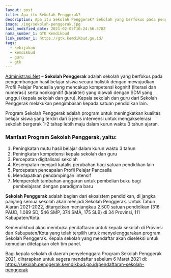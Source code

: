 ```yaml
---
layout: post
title: Apa itu Sekolah Penggerak?
description: Apa itu Sekolah Penggerak? Sekolah yang berfokus pada pengembangan hasil belajar siswa secara holistik.
image: /img/sekolah-penggerak.jpg
last_modified_date: 2021-02-05T10:24:56.578Z
nama_sumber_1: GTK Kemdikbud
link_sumber_1: https://gtk.kemdikbud.go.id/
tags:
  - kebijakan
  - kemdikbud
  - guru
  - gtk
---
```


[Administrasi.Net](/ "Administrasi.net") – **Sekolah Penggerak** adalah sekolah yang berfokus pada pengembangan hasil belajar siswa secara holistik dengan mewujudkan Profil Pelajar Pancasila yang mencakup kompetensi kognitif (literasi dan numerasi) serta nonkognitif (karakter) yang diawali dengan SDM yang unggul (kepala sekolah dan guru). Kepala sekolah dan guru dari Sekolah Penggerak melakukan pengimbasan kepada satuan pendidikan lain.

Program Sekolah Penggerak adalah program untuk meningkatkan kualitas belajar siswa yang terdiri dari 5 jenis intervensi untuk mengakselerasi sekolah bergerak 1-2 tahap lebih maju dalam kurun waktu 3 tahun ajaran.

### Manfaat Program Sekolah Penggerak, yaitu:

1. Peningkatan mutu hasil belajar dalam kurun waktu 3 tahun
2. Peningkatan kompetensi kepala sekolah dan guru
3. Percepatan digitalisasi sekolah
4. Kesempatan menjadi katalis perubahan bagi satuan pendidikan lain
5. Percepatan pencapaian Profil Pelajar Pancasila
6. Mendapatkan pendampingan intensif
7. Memperoleh tambahan anggaran untuk pembelian buku bagi pembelajaran dengan paradigma baru

**Sekolah Penggerak** adalah bagian dari ekosistem pendidikan, di jangka panjang semua sekolah akan menjadi Sekolah Penggerak. Untuk Tahun Ajaran 2021-2022, ditargetkan menjangkau 2.500 satuan pendidikan (316 PAUD, 1.089 SD, 546 SMP, 374 SMA, 175 SLB) di 34 Provinsi, 111 Kabupaten/Kota.

Kemendikbud akan membuka pendaftaran untuk kepala sekolah di Provinsi dan Kabupaten/Kota yang telah terpilih untuk menyelenggarakan program Sekolah Penggerak. Kepala sekolah yang mendaftar akan diseleksi untuk kemudian ditetapkan oleh tim panel.

Bagi kepala sekolah di daerah penyelenggara Program Sekolah Penggerak 2021, diharapkan untuk segera mendaftar sebelum 6 Maret 2021 di:  https://sekolah.penggerak.kemdikbud.go.id/pendaftaran-sekolah-penggerak
